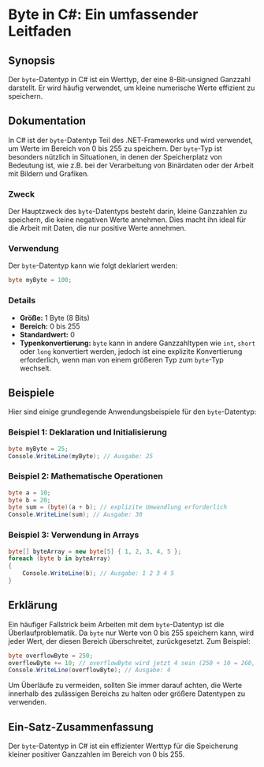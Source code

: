 <!--
Meta Description: # Byte in C#: Ein umfassender Leitfaden ## Synopsis Der `byte`-Datentyp in C# ist ein Werttyp, der eine 8-Bit-unsigned Ganzzahl darstellt. Er wird häu...
Meta Keywords: byte, der, ist, datentyp, werte
-->

# Byte in C#: Ein umfassender Leitfaden

## Synopsis
Der `byte`-Datentyp in C# ist ein Werttyp, der eine 8-Bit-unsigned Ganzzahl darstellt. Er wird häufig verwendet, um kleine numerische Werte effizient zu speichern.

## Dokumentation
In C# ist der `byte`-Datentyp Teil des .NET-Frameworks und wird verwendet, um Werte im Bereich von 0 bis 255 zu speichern. Der `byte`-Typ ist besonders nützlich in Situationen, in denen der Speicherplatz von Bedeutung ist, wie z.B. bei der Verarbeitung von Binärdaten oder der Arbeit mit Bildern und Grafiken.

### Zweck
Der Hauptzweck des `byte`-Datentyps besteht darin, kleine Ganzzahlen zu speichern, die keine negativen Werte annehmen. Dies macht ihn ideal für die Arbeit mit Daten, die nur positive Werte annehmen.

### Verwendung
Der `byte`-Datentyp kann wie folgt deklariert werden:

```csharp
byte myByte = 100;
```

### Details
- **Größe:** 1 Byte (8 Bits)
- **Bereich:** 0 bis 255
- **Standardwert:** 0
- **Typenkonvertierung:** `byte` kann in andere Ganzzahltypen wie `int`, `short` oder `long` konvertiert werden, jedoch ist eine explizite Konvertierung erforderlich, wenn man von einem größeren Typ zum `byte`-Typ wechselt.

## Beispiele
Hier sind einige grundlegende Anwendungsbeispiele für den `byte`-Datentyp:

### Beispiel 1: Deklaration und Initialisierung
```csharp
byte myByte = 25;
Console.WriteLine(myByte); // Ausgabe: 25
```

### Beispiel 2: Mathematische Operationen
```csharp
byte a = 10;
byte b = 20;
byte sum = (byte)(a + b); // explizite Umwandlung erforderlich
Console.WriteLine(sum); // Ausgabe: 30
```

### Beispiel 3: Verwendung in Arrays
```csharp
byte[] byteArray = new byte[5] { 1, 2, 3, 4, 5 };
foreach (byte b in byteArray)
{
    Console.WriteLine(b); // Ausgabe: 1 2 3 4 5
}
```

## Erklärung
Ein häufiger Fallstrick beim Arbeiten mit dem `byte`-Datentyp ist die Überlaufproblematik. Da `byte` nur Werte von 0 bis 255 speichern kann, wird jeder Wert, der diesen Bereich überschreitet, zurückgesetzt. Zum Beispiel:

```csharp
byte overflowByte = 250;
overflowByte += 10; // overflowByte wird jetzt 4 sein (250 + 10 = 260, 260 - 256 = 4)
Console.WriteLine(overflowByte); // Ausgabe: 4
```

Um Überläufe zu vermeiden, sollten Sie immer darauf achten, die Werte innerhalb des zulässigen Bereichs zu halten oder größere Datentypen zu verwenden.

## Ein-Satz-Zusammenfassung
Der `byte`-Datentyp in C# ist ein effizienter Werttyp für die Speicherung kleiner positiver Ganzzahlen im Bereich von 0 bis 255.
